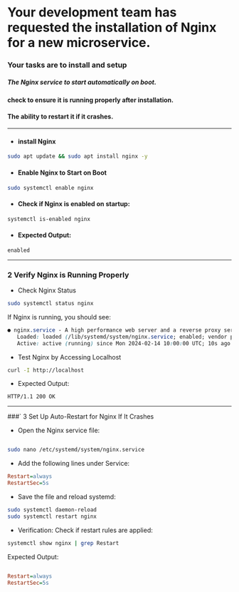 # Your development team has requested the installation of Nginx for a new microservice. 
### Your tasks are to install and setup
##### The Nginx service to start automatically on boot.
#### check to ensure it is running properly after installation.
#### The ability to restart it if it crashes.
___
- #### install Nginx
```bash
sudo apt update && sudo apt install nginx -y
```
- #### Enable Nginx to Start on Boot
```bash
sudo systemctl enable nginx
```
- #### Check if Nginx is enabled on startup:

```bash
systemctl is-enabled nginx
```
- #### Expected Output:

```nginx
enabled
```
___

### 2️ Verify Nginx is Running Properly
- Check Nginx Status
```bash
sudo systemctl status nginx
```
If Nginx is running, you should see:

```css
● nginx.service - A high performance web server and a reverse proxy server
   Loaded: loaded (/lib/systemd/system/nginx.service; enabled; vendor preset: enabled)
   Active: active (running) since Mon 2024-02-14 10:00:00 UTC; 10s ago
```
- Test Nginx by Accessing Localhost
```bash
curl -I http://localhost
```
- Expected Output:

```
HTTP/1.1 200 OK
```
---

###` 3️ Set Up Auto-Restart for Nginx If It Crashes
- Open the Nginx service file:

```bash

sudo nano /etc/systemd/system/nginx.service
```
- Add the following lines under Service:

```ini
Restart=always
RestartSec=5s
```

- Save the file and reload systemd:

```bash
sudo systemctl daemon-reload
sudo systemctl restart nginx
```
- Verification:
Check if restart rules are applied:

```bash
systemctl show nginx | grep Restart
```
Expected Output:

```ini

Restart=always
RestartSec=5s
```